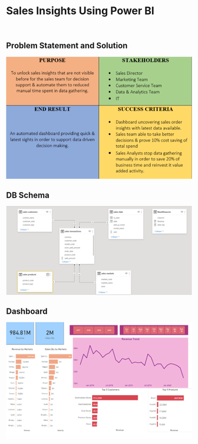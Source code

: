 <h1>Sales Insights Using Power BI</h1>
<br>
<h2>Problem Statement and Solution</h2>
<img src="ProblemStatement&Solution.png">
<br>
<h2>DB Schema</h2>
<img src="Star_Schema_DB.png">
<br>
<h2>Dashboard</h2>
<img src="Dashboard_Image.png" alt="Sales Insights">


